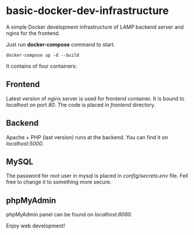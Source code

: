 # basic-docker-dev-infrastructure
A simple Docker development infrastructure of LAMP backend server and nginx for the frontend.

Just run **docker-compose** command to start.
```
docker-compose up -d --build
```

It contains of four containers:

## Frontend
Latest version of nginx server is used for frontend container. It is bound to *localhost* on port *80*. The code is placed in *frontend* directory.

## Backend
Apache + PHP (last version) runs at the backend. You can find it on *localhost:5000*.

## MySQL
The password for *root* user in mysql is placed in *config/secrets.env* file. Fell free to change it to something more secure.

## phpMyAdmin
phpMyAdmin panel can be found on *localhost:8080*.

Enjoy web development!
